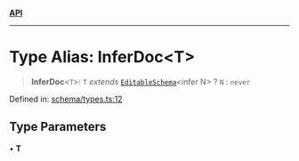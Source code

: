 [**API**](../API.md)

***

# Type Alias: InferDoc\<T\>

> **InferDoc**\<`T`\>: `T` *extends* [`EditableSchema`](EditableSchema.md)\<infer N\> ? `N` : `never`

Defined in: [schema/types.ts:12](https://github.com/inokawa/edix/blob/f0cba21efc7fe6a2310e4e8cc68ba696c9ddc746/src/core/schema/types.ts#L12)

## Type Parameters

• **T**
